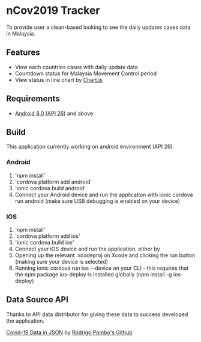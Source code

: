 # nCov2019 Tracker

To provide user a clean-based looking to see the daily updates cases data in Malaysia.

## Features

* View each countries cases with daily update data
* Countdown status for Malaysia Movement Control period
* View status in line chart by [Chart.js](https://www.chartjs.org/)

## Requirements

* [Android 8.0 (API 26)](https://developer.android.com/about/versions/oreo/android-8.0) and above

## Build

This application currently working on android environment (API 26).

### Android

1. 'npm install'
2. 'cordova platform add android'
3. 'ionic cordova build android'
4. Connect your Android device and run the application with ionic cordova run android (make sure USB debugging is enabled on your device)

### IOS

1. 'npm install'
2. 'cordova platform add ios'
3. 'ionic cordova build ios'
4. Connect your iOS device and run the application, either by
5. Opening up the relevant .xcodeproj on Xcode and clicking the run button (making sure your device is selected)
6. Running ionic cordova run ios --device on your CLI - this requires that the npm package ios-deploy is installed globally (npm install -g ios-deploy)

## Data Source API
Thanks to API data distributor for giving these data to success developed the application.

[Covid-19 Data in JSON](https://pomber.github.io/covid19/timeseries.json) by [Rodrigo Pombo's Github](https://github.com/pomber)